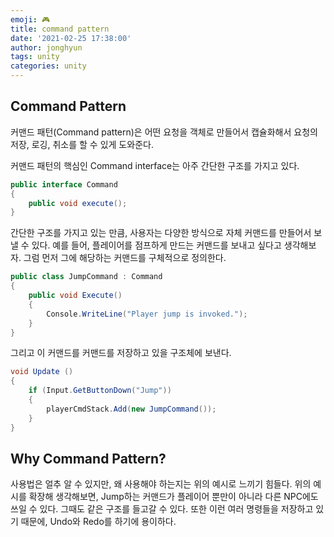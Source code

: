 ```yaml
---
emoji: 🎮
title: command pattern
date: '2021-02-25 17:38:00'
author: jonghyun
tags: unity
categories: unity
---
```


## Command Pattern

커맨드 패턴(Command pattern)은 어떤 요청을 객체로 만들어서 캡슐화해서 요청의 저장, 로깅, 취소를 할 수 있게 도와준다.

커맨드 패턴의 핵심인 Command interface는 아주 간단한 구조를 가지고 있다.

```csharp
public interface Command
{
	public void execute();
}
```

간단한 구조를 가지고 있는 만큼, 사용자는 다양한 방식으로 자체 커맨드를 만들어서 보낼 수 있다. 예를 들어, 플레이어를 점프하게 만드는 커맨드를 보내고 싶다고 생각해보자. 그럼 먼저 그에 해당하는 커맨드를 구체적으로 정의한다.

```csharp
public class JumpCommand : Command
{
	public void Execute()
    {
    	Console.WriteLine("Player jump is invoked.");
    }
}
```

그리고 이 커맨드를 커맨드를 저장하고 있을 구조체에 보낸다.

```csharp
void Update ()
{
	if (Input.GetButtonDown("Jump"))
    {
    	playerCmdStack.Add(new JumpCommand());
    }
}
```

## Why Command Pattern?

사용법은 얼추 알 수 있지만, 왜 사용해야 하는지는 위의 예시로 느끼기 힘들다. 위의 예시를 확장해 생각해보면, Jump하는 커맨드가 플레이어 뿐만이 아니라 다른 NPC에도 쓰일 수 있다. 그때도 같은 구조를 들고갈 수 있다. 또한 이런 여러 명령들을 저장하고 있기 때문에, Undo와 Redo를 하기에 용이하다.

```toc

```
